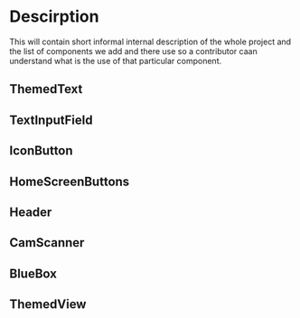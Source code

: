 
# Descirption

This will contain short informal internal description of the whole project and the list of components we add and there use so a contributor caan understand what is the use of that particular component.


## ThemedText

## TextInputField

## IconButton

## HomeScreenButtons

## Header

## CamScanner

## BlueBox

## ThemedView


